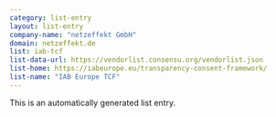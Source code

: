 ```yaml
---
category: list-entry
layout: list-entry
company-name: "netzeffekt GmbH"
domain: netzeffekt.de
list: iab-tcf
list-data-url: https://vendorlist.consensu.org/vendorlist.json
list-home: https://iabeurope.eu/transparency-consent-framework/
list-name: "IAB Europe TCF"
---
```


This is an automatically generated list entry.
